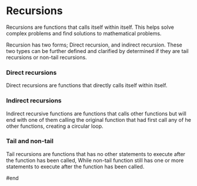 # Recursions

Recursions are functions that calls itself within itself. This helps solve complex problems and find solutions to mathematical problems.

Recursion has two forms; Direct recursion, and indirect recursion. These two types can be further defined and clarified by determined if they are tail recursions or non-tail recursions.

### Direct recursions

Direct recursions are functions that directly calls itself within itself.

### Indirect recursions

Indirect recursive functions are functions that calls other functions but will end with one of them calling the original function that had first call any of he other functions, creating a circular loop.

### Tail and non-tail

Tail recursions are functions that has no other statements to execute after the function has been called, While non-tail function still has one or more statements to execute after the function has been called.

#end

